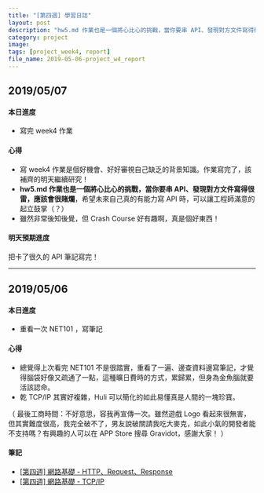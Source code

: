 ```yaml
---
title: "[第四週] 學習日誌"
layout: post
description: "hw5.md 作業也是一個將心比心的挑戰，當你要串 API、發現對方文件寫得很雷，應該會很賭爛，希望未來自己真的有能力寫 API 時，可以讓工程師滿意的起立鼓掌（？）"
category: project
image: 
tags: [project_week4, report]
file_name: 2019-05-06-project_w4_report
---
```


## 2019/05/07
#### 本日進度
- 寫完 week4 作業

#### 心得
- 寫 week4 作業是個好機會、好好審視自己缺乏的背景知識。作業寫完了，該補齊的明天繼續研究！
- **hw5.md 作業也是一個將心比心的挑戰，當你要串 API、發現對方文件寫得很雷，應該會很賭爛**，希望未來自己真的有能力寫 API 時，可以讓工程師滿意的起立鼓掌（？）
- 雖然非常後知後覺，但 Crash Course 好有趣啊，真是個好東西！

#### 明天預期進度
把卡了很久的 API 筆記寫完！

---
## 2019/05/06
#### 本日進度
- 重看一次 NET101 ，寫筆記

#### 心得
- 總覺得上次看完 NET101 不是很踏實，重看了一遍、邊查資料邊寫筆記，才覺得腦袋好像又疏通了一點，這種曠日費時的方式，累歸累，但身為金魚腦就要活該認命。
- 乾 TCP/IP 其實好複雜，Huli 可以簡化的如此易懂真是人間的一塊珍寶。

（ 最後工商時間：不好意思，容我再宣傳一次。雖然遊戲 Logo 看起來很無害，但其實難度很高，我完全破不了，男友說破關請我吃大麥克，如此小氣的開發者能不支持嗎？有興趣的人可以在 APP Store 搜尋 Gravidot，感謝大家！ ）

#### 筆記
- [[第四週] 網路基礎 - HTTP、Request、Response](https://yakimhsu.com/project/project_w4_Network_http.html) 
- [[第四週] 網路基礎 - TCP/IP](https://yakimhsu.com/project/project_w4_Network_TCP_IP.html)